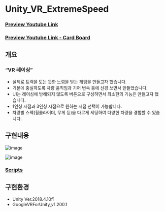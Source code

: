 # Unity_VR_ExtremeSpeed

### [Preview Youtube Link](https://youtu.be/IZNl5Z_vPls)
### [Preview Youtube Link - Card Board](https://youtu.be/a5I4PuA3vM4)

## 개요
### “VR 레이싱”
- 실제로 트랙을 도는 듯한 느낌을 받는 게임을 만들고자 했습니다.
- 기본에 충실하도록 차량 움직임과 기어 변속 등에 신경 쓰면서 만들었습니다. 
- UI는 레이싱에 방해되지 않도록 버튼으로 구성하면서 최소한의 기능은 만들고자 했습니다.
- 1인칭 시점과 3인칭 시점으로 원하는 시점 선택이 가능합니다.
- 차량별 스펙(휠콜라이더, 무게 등)을 다르게 세팅하여 다양한 차량을 경험할 수 있습니다.

## 구현내용
![image](https://user-images.githubusercontent.com/70702088/123806290-c102ba00-d929-11eb-89a1-6eb33b40ef7b.png)

![image](https://user-images.githubusercontent.com/70702088/123806119-99135680-d929-11eb-91ce-4559e3727b19.png)

### [Scripts](https://github.com/hhj3258/Unity_VR_ExtremeSpeed/tree/main/VR_CarGame/Assets/0NewScripts)

## 구현환경
- Unity Ver.2018.4.10f1
- GoogleVRForUnity_v1.200.1
